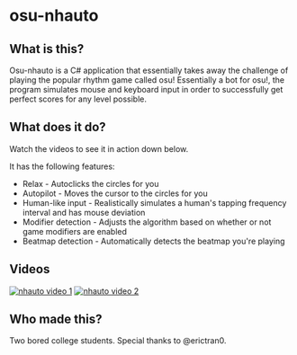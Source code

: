 # osu-nhauto
## What is this?
Osu-nhauto is a C# application that essentially takes away the challenge of playing the popular rhythm game called osu! Essentially a bot for osu!, the program simulates mouse and keyboard input in order to successfully get perfect scores for any level possible.

## What does it do?
Watch the videos to see it in action down below.

It has the following features:
* Relax - Autoclicks the circles for you
* Autopilot - Moves the cursor to the circles for you
* Human-like input - Realistically simulates a human's tapping frequency interval and has mouse deviation
* Modifier detection - Adjusts the algorithm based on whether or not game modifiers are enabled
* Beatmap detection - Automatically detects the beatmap you're playing

## Videos
[![nhauto video 1](https://img.youtube.com/vi/g9xMRjzOE_U/0.jpg)](https://www.youtube.com/watch?v=g9xMRjzOE_U)
[![nhauto video 2](https://img.youtube.com/vi/iYBuQZdAk8Q/0.jpg)](https://www.youtube.com/watch?v=iYBuQZdAk8Q)

## Who made this?
Two bored college students. Special thanks to @erictran0.
